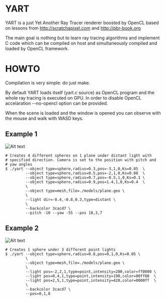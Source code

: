 # YART
YART is a just Yet Another Ray Tracer renderer boosted by OpenCL
based on lessons from http://scratchapixel.com and http://pbr-book.org

The main goal is nothing but to learn ray tracing algorithms and
implement C code which can be compiled on host and simultaneously
compiled and loaded by OpenCL framework.

# HOWTO

Compilation is very simple: do just make.

By default YART loads itself (yart.c source) as OpenCL program and the
whole ray tracing is executed on GPU. In order to disable OpenCL
accelaration --no-opencl option can be provided.

When the scene is loaded and the window is opened you can observe with
the mouse and walk with WASD keys.

## Example 1

![Alt text](https://i.imgur.com/paKdHNp.gif)

```
# Creates 4 different spheres on 1 plane under distant light with
# specified direction. Camera is set to the position with pitch and
# yaw angles
$ ./yart --object type=sphere,radius=0.3,pos=-3,1,0,Ks=0.05  \
         --object type=sphere,radius=0.5,pos=-2,1,0,Ks=0.08  \
         --object type=sphere,radius=0.7,pos=-0.5,1,0,Ks=0.1 \
         --object type=sphere,radius=0.9,pos=1.4,1,0,Ks=0.4  \
         \
         --object type=mesh,file=./models/plane.geo \
         \
         --light dir=-0.4,-0.8,0.3,type=distant \
         \
         --backcolor 3cacd7 \
         --pitch -10 --yaw -55 --pos 10,3,7
```

## Example 2

![Alt text](https://i.imgur.com/qLc9wzUl.png)

```
# Creates 1 sphere under 3 different point lights
$ ./yart --object type=sphere,radius=0.8,pos=0,1,0,Ks=0.05 \
         \
         --object type=mesh,file=./models/plane.geo \
         \
         --light pos=-2,2,1,type=point,intensity=200,color=ff0000 \
         --light pos=0,4,1,type=point,intensity=190,color=00ff00  \
         --light pos=2,5,1,type=point,intensity=420,color=0000ff  \
         \
         --backcolor 3cacd7 \
         --pos=0,1,8
```
